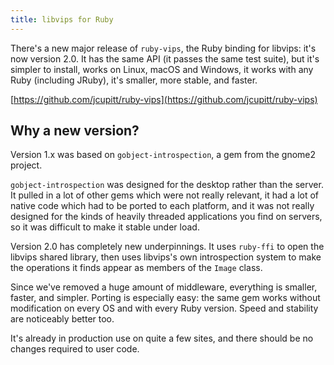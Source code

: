 ```yaml
---
title: libvips for Ruby
---
```


There's a new major release of `ruby-vips`, the Ruby binding for libvips:
it's now version 2.0. It has the same API (it passes the same test suite),
but it's simpler to install, works on Linux, macOS and Windows, it works
with any Ruby (including JRuby), it's smaller, more stable, and faster.

[https://github.com/jcupitt/ruby-vips](https://github.com/jcupitt/ruby-vips)

## Why a new version?

Version 1.x was based on `gobject-introspection`, a gem from the gnome2
project. 

`gobject-introspection` was designed for the desktop rather than the
server. It pulled in a lot of other gems which were not really relevant,
it had a lot of native code which had to be ported to each platform, and
it was not really designed for the kinds of heavily threaded applications
you find on servers, so it was difficult to make it stable under load.

Version 2.0 has completely new underpinnings. It uses `ruby-ffi` to open the
libvips shared library, then uses libvips's own introspection system to make
the operations it finds appear as members of the `Image` class. 

Since we've removed a huge amount of middleware, everything is smaller,
faster, and simpler. Porting is especially easy: the same gem works without
modification on every OS and with every Ruby version. Speed and stability are
noticeably better too. 

It's already in production use on quite a few sites, and there should be
no changes required to user code.
